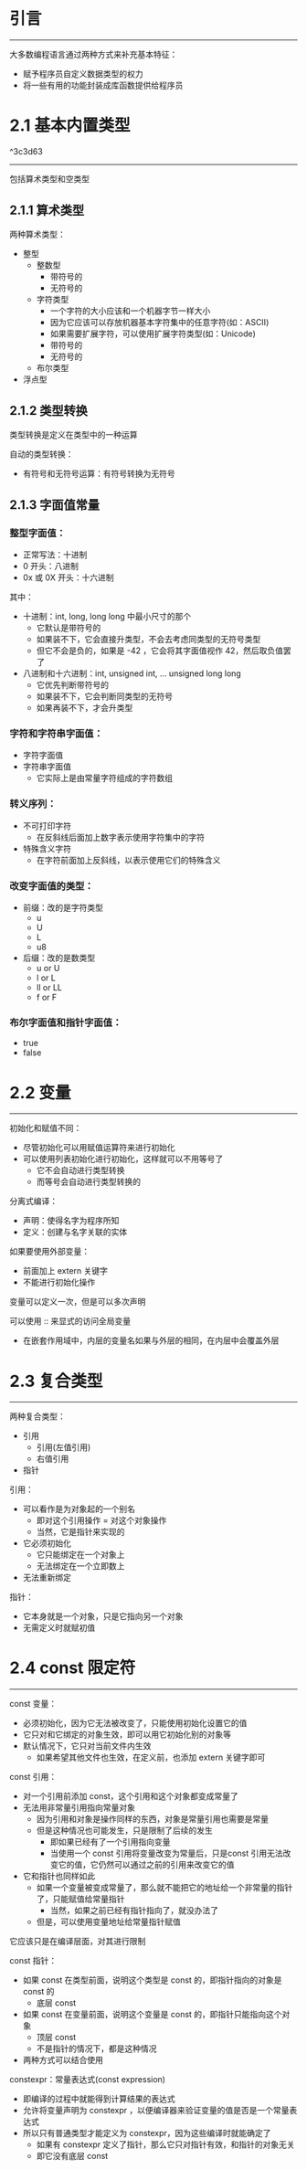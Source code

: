 # 引言
---

大多数编程语言通过两种方式来补充基本特征：
- 赋予程序员自定义数据类型的权力
- 将一些有用的功能封装成库函数提供给程序员

# 2.1 基本内置类型

^3c3d63

---

包括算术类型和空类型

## 2.1.1 算术类型

两种算术类型：
- 整型
	- 整数型
		- 带符号的
		- 无符号的
	- 字符类型
		 - 一个字符的大小应该和一个机器字节一样大小
		 - 因为它应该可以存放机器基本字符集中的任意字符(如：ASCII)
		 - 如果需要扩展字符，可以使用扩展字符类型(如：Unicode)
		 - 带符号的
		 - 无符号的
	- 布尔类型
- 浮点型

## 2.1.2 类型转换

类型转换是定义在类型中的一种运算

自动的类型转换：
- 有符号和无符号运算：有符号转换为无符号

## 2.1.3 字面值常量

### 整型字面值：
- 正常写法：十进制
- 0 开头：八进制
- 0x 或 0X 开头：十六进制

其中：
- 十进制：int, long, long long 中最小尺寸的那个
	- 它默认是带符号的
	- 如果装不下，它会直接升类型，不会去考虑同类型的无符号类型
	- 但它不会是负的，如果是 -42 ，它会将其字面值视作 42，然后取负值罢了
- 八进制和十六进制：int, unsigned int, ... unsigned long long
	- 它优先判断带符号的
	- 如果装不下，它会判断同类型的无符号
	- 如果再装不下，才会升类型

### 字符和字符串字面值：
- 字符字面值
- 字符串字面值
	- 它实际上是由常量字符组成的字符数组

### 转义序列：
- 不可打印字符
	- 在反斜线后面加上数字表示使用字符集中的字符
- 特殊含义字符
	- 在字符前面加上反斜线，以表示使用它们的特殊含义

### 改变字面值的类型：
- 前缀：改的是字符类型
	- u
	- U
	- L
	- u8
- 后缀：改的是数类型
	- u or U
	- l or L
	- ll or LL
	- f or F

### 布尔字面值和指针字面值：
- true
- false

# 2.2 变量
---

初始化和赋值不同：
- 尽管初始化可以用赋值运算符来进行初始化
- 可以使用列表初始化进行初始化，这样就可以不用等号了
	- 它不会自动进行类型转换
	- 而等号会自动进行类型转换的

分离式编译：
- 声明：使得名字为程序所知
- 定义：创建与名字关联的实体

如果要使用外部变量：
- 前面加上 extern 关键字
- 不能进行初始化操作

变量可以定义一次，但是可以多次声明

可以使用 :: 来显式的访问全局变量
- 在嵌套作用域中，内层的变量名如果与外层的相同，在内层中会覆盖外层

# 2.3 复合类型
---

两种复合类型：
- 引用
	- 引用(左值引用)
	- 右值引用
- 指针

引用：
- 可以看作是为对象起的一个别名
	- 即对这个引用操作 = 对这个对象操作
	- 当然，它是指针来实现的
- 它必须初始化
	- 它只能绑定在一个对象上
	- 无法绑定在一个立即数上
- 无法重新绑定

指针：
- 它本身就是一个对象，只是它指向另一个对象
- 无需定义时就赋初值

# 2.4 const 限定符
---

const 变量：
- 必须初始化，因为它无法被改变了，只能使用初始化设置它的值
- 它只对和它绑定的对象生效，即可以用它初始化别的对象等
- 默认情况下，它只对当前文件内生效
	- 如果希望其他文件也生效，在定义前，也添加 extern 关键字即可

const 引用：
- 对一个引用前添加 const，这个引用和这个对象都变成常量了
- 无法用非常量引用指向常量对象
	- 因为引用和对象是操作同样的东西，对象是常量引用也需要是常量
	- 但是这种情况也可能发生，只是限制了后续的发生
		- 即如果已经有了一个引用指向变量
		- 当使用一个 const 引用将变量改变为常量后，只是const 引用无法改变它的值，它仍然可以通过之前的引用来改变它的值
- 它和指针也同样如此
	- 如果一个变量被变成常量了，那么就不能把它的地址给一个非常量的指针了，只能赋值给常量指针
		- 当然，如果之前已经有指针指向了，就没办法了
	- 但是，可以使用变量地址给常量指针赋值

它应该只是在编译层面，对其进行限制

const 指针：
- 如果 const 在类型前面，说明这个类型是 const 的，即指针指向的对象是 const 的
	- 底层 const
- 如果 const 在变量前面，说明这个变量是 const 的，即指针只能指向这个对象
	- 顶层 const
	- 不是指针的情况下，都是这种情况
- 两种方式可以结合使用

constexpr：常量表达式(const expression)
- 即编译的过程中就能得到计算结果的表达式
- 允许将变量声明为 constexpr ，以便编译器来验证变量的值是否是一个常量表达式
- 所以只有普通类型才能定义为 constexpr，因为这些编译时就能确定了
	- 如果有 constexpr 定义了指针，那么它只对指针有效，和指针的对象无关
	- 即它没有底层 const